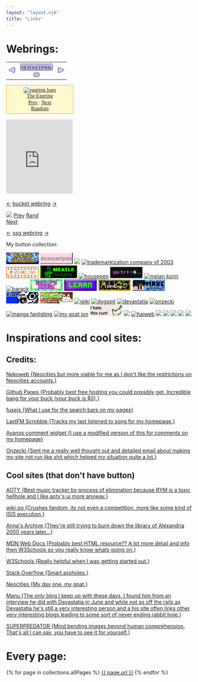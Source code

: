 ```yaml
---
layout: "layout.njk"
title: "Links"
---
```


<div class="background-div">

  # Webrings:

  <div id="nekowebring">
    <table style="width: auto;">
      <tbody>
        <tr>
          <td class="webring-prev">
            <a href="https://moosyu.github.io/jsonStorage/nekoRing/redirect.html?to=prev&name=moosyu" target="_parent">
              <img src="/assets/prev-mauve.png" alt="Previous Site">
            </a>
          </td>
          <td style="text-align: center;" class="webring-info">
              <a href="https://webring.nekoweb.org/members" target="_parent">
                <img src="/assets/nekowebring-mauve-title.png" alt="NekoWebRing Index">
              </a>
              <br>
              <span class="webring-links">
                <a href="https://moosyu.github.io/jsonStorage/nekoRing/redirect.html?to=random&name=moosyu" target="_parent">
                <img src="/assets/cat-mauve-nod.gif" alt="Random Site">
              </a>
            </span>
          </td>
          <td class="webring-next">
            <a href="https://moosyu.github.io/jsonStorage/nekoRing/redirect.html?to=next&name=moosyu" target="_parent">
              <img src="/assets/prev-mauve.png" style="-webkit-transform: scaleX(-1); transform: scaleX(-1);" alt="Next Site">
            </a>
          </td>
        </tr>
      </tbody>
    </table>
  </div>
  <div style="padding-top: 5px; color: #ff7598; font-family: ms gothic; background-color: #fff9ce; border: orange 1px solid; padding-bottom: 5px; text-align: center; width: 180px;">
      <a href="https://eggring.neocities.org/"><img src="https://eggring.neocities.org/img/egg.gif" alt="eggring logo" style="image-rendering: pixelated;"></a>
      <br>
      <a href="https://eggring.neocities.org/">The Eggring</a>
      <div style="padding-top: 2px;">
          <a href="https://moosyu.github.io/jsonStorage/eggRing/redirect.html?to=prev&name=moostyswixsite">Prev</a> |
          <a href="https://moosyu.github.io/jsonStorage/eggRing/redirect.html?to=next&name=moostyswixsite">Next</a>
          <br>
          <a href="https://moosyu.github.io/jsonStorage/eggRing/redirect.html?to=random&name=moostyswixsite">Random</a>
      </div>
  </div>
  <div style="display:block; margin: 15px auto;">
      <iframe style="border: none; width: 180px; height: 200px;" src="https://neocities.jeith.com/wii-webring.html?site=https://moosyu.nekoweb.org&variant=standard" title="wiiring iframe">
      </iframe>
  </div>
  <div style="display: inline-block; margin-bottom: 13px;">
      <a href="https://webring.bucketfish.me/redirect.html?to=prev&name=moosyu">←</a>
        <a href="https://webring.bucketfish.me"> bucket webring</a>
      <a href="https://webring.bucketfish.me/redirect.html?to=next&name=moosyu">→</a>
  </div>
  <br>
  <div style="width:104px; display: inline-block;">
      <a href="https://moosyu.github.io/pages/musicring/redirect/"><img style="image-rendering: pixelated;" src="/assets/music_disk.gif"></a>
      <a href="https://moosyu.github.io/pages/musicring/redirect?to=prev&name=moosyu">Prev</a>
      <a href="https://moosyu.github.io/pages/musicring/redirect?to=next&name=moosyu">Rand</a>
      <a href="https://moosyu.github.io/pages/musicring/redirect?to=random&name=moosyu">Next</a>
  </div>
  <br>
  <div style="display: inline-block; margin-top: 13px;">
      <a href="https://jbcarreon123.nekoweb.org/webrings/ssgring/redirect?slug=moosyu&way=prev">←</a>
      <a href="https://jbcarreon123.nekoweb.org/webrings/ssgring">ssg webring</a>
      <a href="https://jbcarreon123.nekoweb.org/webrings/ssgring/redirect?slug=moosyu&way=next">→</a>
  </div>

  My button collection:

  <div class="buttons-links">
    <a href="https://displayman.neocities.org/"><img src="/assets/Botón_página_Daniel.gif" alt="daniel"></a>
    <a href="https://incessantpain.neocities.org/"><img src="/assets/buttonincessant.gif" alt="pain"></a>
    <a href="https://rice.place/"><img src="/assets/riceplace.png"></a>
    <a href="https://trademarkhell.net/"><img src="https://eyeorb.net/images/tmsspecialhell.png" alt="trademarkization company of 2003"></a>
    <a href="https://sad.ovh/"> <img src="/assets/sadovh.png" alt="sad.ovh"></a>
    <a href="https://vegacollective.com/"> <img src="/assets/MeatleMania_2.gif" alt="vega collective"></a>
    <a href="https://housepen.nekoweb.org/"> <img src="/assets/housepen.avif" alt="housepen"></a>
    <a href="https://zptr.cc/"><img src="/assets/@me.gif" alt="zeroptr"></a>
    <a href="https://melankorin.net/"><img src="https://melankorin.net/assets/img/buttons/button-1.gif" alt="melan korin"></a>
    <a href="https://obama.nekoweb.org/"><img src="https://obama.nekoweb.org/obbutton.png" alt="barack"></a>
    <a href="https://scumpsmallbrain.neocities.org"> <img src="/assets/scumpshouse.gif" alt="scumps house"></a>
    <a href="https://goblin-heart.net/sadgrl/"> <img src="/assets/sadgrl_online_learn.gif" alt="sadgrl"></a>
    <a href="https://melonking.net/"> <img src="/assets/melonking.gif" alt="melonking"></a>
    <a href="https://max.nekoweb.org/"> <img src="/assets/button.gif" alt="max"></a>
    <a href="https://riversons.art/"> <img src="/assets/rivblink.gif" alt="riverson"></a>
    <a href="https://nekoweb.org/"> <img src="/assets/button11.gif" alt="nekoweb"></a>
    <a href="https://giikis2.nekoweb.org/"> <img src="https://giikis2.neocities.org/assets/badges/giikis2.png" width="88" height="31" alt="giiki"></a>
    <a href="https://dogspit.nekoweb.org/"><img src="https://i.imgur.com/0pnWFCL.png" alt="dogspit"></a>
    <a href="https://devastatia.com/"><img src="/assets/devastatia-88x31.png" alt="devastatia"></a>
    <a href="https://onz.ee/"><img src="/assets/onzecki.avif" alt="onzecki"></a>
    <a href="https://michiru.org/manga/join.php"><img src="/assets/manga88x31.avif" alt="manga fanlisting"></a>
    <a href="https://jonathn.peanits.lol/"><img src="/assets/jonathn.gif" alt="my goat jon"></a>
    <a href="https://poyoweb.poyo.study"><img src="https://raw.githubusercontent.com/mrdapoyo/poyoweb-node/refs/heads/main/public/buttons/carl-is-a-cunt.png" alt="poyoweb"></a>
    <a href="https://joo.sh/"><img src="https://files.joo.sh/img/buttons/jooshRice.gif"></a>
    <a href="https://rice.place/"><img src="/assets/hai.gif" alt="haiweb"></a>
    <a href="https://eyeorb.net/"><img src="https://eyeorb.net/site_button.gif"></a>
    <a href="https://electronica.nekoweb.org/"><img src="https://electronica.nekoweb.org/assets/electronicabutton2.gif"></a>
    <a href="https://raccoonbutt.com"><img src="https://raccoonbutt.com/static/images/button.gif"></a>
    <a href="https://puffinthefish.neocities.org/"><img src="/assets/pfnbutton.webp"></a>
    <a href="https://melps.neocities.org/"><img src="/assets/melps.jpg"></a>
  </div>

  # Inspirations and cool sites:

  ## Credits:

  [Nekoweb {Neocities but more viable for me as I don't like the restrictions on Neocities accounts.}](https://nekoweb.org/)

  [Github Pages {Probably best free hosting you could possibly get. Incredible bang for your buck (your buck is $0).}](https://pages.github.com/)

  [fusejs {What I use for the search bars on my pages}](https://www.fusejs.io/)

  [LastFM Scrobble {Tracks my last listened to song for my homepage.}](https://www.last.fm/about/trackmymusic)

  [Ayanos comment widget {I use a modified version of this for comments on my homepage}](https://virtualobserver.moe/ayano/comment-widget)

  [Onzecki {Sent me a really well thought out and detailed email about making my site not run like shit which helped my situation quite a lot.}](https://onz.ee/)

  ## Cool sites (that don't have button)

  [AOTY {Best music tracker by process of elimination because RYM is a toxic hellhole and I like aoty's ui more anyway.}](https://www.albumoftheyear.org/)

  [wiki.gg {Crushes fandom, its not even a competition, more like some kind of ISIS execution.}](https://www.wiki.gg/)

  [Anna's Archive {They're still trying to burn down the library of Alexandria 2000 years later...}](https://annas-archive.org/)

  [MDN Web Docs {Probably best HTML resource?? A lot more detail and info then W3Schools so you really know whats going on.}](https://developer.mozilla.org/en-US/)

  [W3Schools {Really helpful when I was getting started out.}](https://www.w3schools.com/)

  [Stack Overflow {Smart assholes.}](https://stackoverflow.com/)

  [Neocities {My day one, my goat.}](https://neocities.org/)

  [Manu {The only blog I keep up with these days, I found him from an interview he did with Devastatia in June and while not as off the rails as Devastatia he's still a very interesting person and a his site often links other very interesting blogs leading to some sort of never ending rabbit hole.}](https://manuelmoreale.com/)

  [SUPERPREDATOR {Mind bending images beyond human comprehension. That's all I can say, you have to see it for yourself.}](https://superpredator.zone/)

  # Every page:

  {% for page in collections.allPages %}
      <a href="{{ page.url }}">{{ page.url }}</a>
  {% endfor %}

</div>